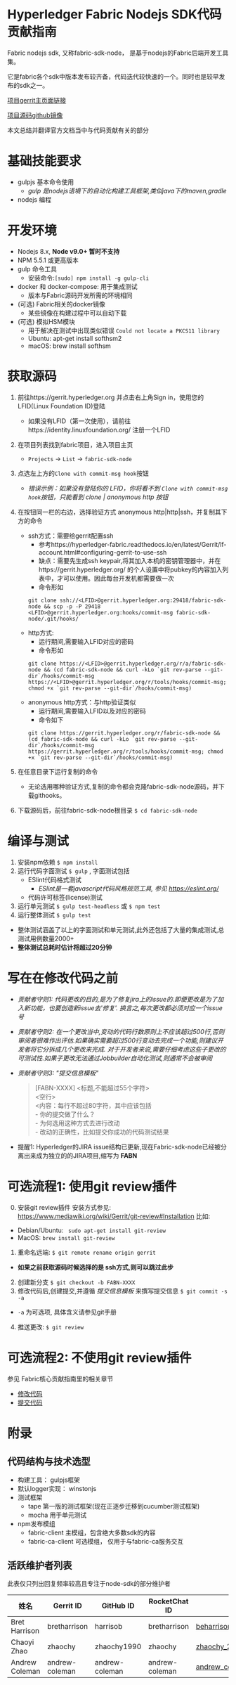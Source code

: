 # Hyperledger Fabric Nodejs SDK代码贡献指南
Fabric nodejs sdk, 又称fabric-sdk-node， 是基于nodejs的Fabric后端开发工具集。

它是fabric各个sdk中版本发布较齐备，代码迭代较快速的一个。同时也是较早发布的sdk之一。

[项目gerrit主页面链接](https://gerrit.hyperledger.org/r/#/admin/projects/fabric-sdk-node)

[项目源码github镜像](https://github.com/hyperledger/fabric-sdk-node)

本文总结并翻译官方文档当中与代码贡献有关的部分

# 基础技能要求

- gulpjs 基本命令使用
  * *gulp 是nodejs语境下的自动化构建工具框架,类似java下的maven,gradle*
- nodejs 编程

# 开发环境

- Nodejs 8.x, **Node v9.0+ 暂时不支持**
- NPM 5.5.1 或更高版本
- gulp 命令工具 
  - 安装命令:`[sudo] npm install -g gulp-cli`
- docker 和 docker-compose: 用于集成测试
  - 版本与Fabric源码开发所需的环境相同
- (可选) Fabric相关的docker镜像
  - 某些镜像在构建过程中可以自动下载
- (可选) 模拟HSM模块
  - 用于解决在测试中出现类似错误 `Could not locate a PKCS11 library`
  - Ubuntu: apt-get install softhsm2
  - macOS: brew install softhsm

  
# 获取源码
1. 前往https://gerrit.hyperledger.org 并点击右上角Sign in，使用您的LFID(Linux Foundation ID)登陆
    * 如果没有LFID（第一次使用），请前往https://identity.linuxfoundation.org/ 注册一个LFID
2. 在项目列表找到fabric项目，进入项目主页
    * `Projects` -> `List` -> `fabric-sdk-node`
3. 点选左上方的`Clone with commit-msg hook`按钮
    * *错误示例：如果没有登陆你的 LFID，你将看不到 `Clone with commit-msg hook`按钮，只能看到 clone | anonymous http 按钮*
4. 在按钮同一栏的右边，选择验证方式 anonymous http|http|ssh，并复制其下方的命令
    * ssh方式：需要给gerrit配置ssh
      - 参考https://hyperledger-fabric.readthedocs.io/en/latest/Gerrit/lf-account.html#configuring-gerrit-to-use-ssh
      - 缺点：需要先生成ssh keypair,将其加入本机的密钥管理器中，并在https://gerrit.hyperledger.org/ 的个人设置中将pubkey的内容加入列表中，才可以使用。因此每台开发机都需要做一次
      - 命令形如
      ```
      git clone ssh://<LFID>@gerrit.hyperledger.org:29418/fabric-sdk-node && scp -p -P 29418 <LFID>@gerrit.hyperledger.org:hooks/commit-msg fabric-sdk-node/.git/hooks/
      ```
    * http方式:
      - 运行期间,需要输入LFID对应的密码
      - 命令形如
      ```
      git clone https://<LFID>@gerrit.hyperledger.org/r/a/fabric-sdk-node && (cd fabric-sdk-node && curl -kLo `git rev-parse --git-dir`/hooks/commit-msg https://<LFID>@gerrit.hyperledger.org/r/tools/hooks/commit-msg; chmod +x `git rev-parse --git-dir`/hooks/commit-msg)
      ```
    * anonymous http方式：与http验证类似
      - 运行期间,需要输入LFID以及对应的密码
      - 命令如下
      ```
      git clone https://gerrit.hyperledger.org/r/fabric-sdk-node && (cd fabric-sdk-node && curl -kLo `git rev-parse --git-dir`/hooks/commit-msg https://gerrit.hyperledger.org/r/tools/hooks/commit-msg; chmod +x `git rev-parse --git-dir`/hooks/commit-msg)
      ```

5. 在任意目录下运行复制的命令
    * 无论选用哪种验证方式,复制的命令都会克隆fabric-sdk-node源码，并下载githooks。
6. 下载源码后，前往fabric-sdk-node根目录 `$ cd fabric-sdk-node`

# 编译与测试

1. 安装npm依赖  `$ npm install`
2. 运行代码字面测试  `$ gulp` , 字面测试包括
    - ESlint代码格式测试
        - *ESlint是一套javascript代码风格规范工具, 参见  https://eslint.org/*
    - 代码许可标签(license)测试
3. 运行单元测试 `$ gulp test-headless` 或 `$ npm test`
4. 运行整体测试 `$ gulp test`
  - 整体测试涵盖了以上的字面测试和单元测试,此外还包括了大量的集成测试,总测试用例数量2000+
  - **整体测试总耗时估计将超过20分钟**
  
# 写在在修改代码之前
- *贡献者守则1: 代码更改的目的,是为了修复jira上的issue的.即便更改是为了加入新功能，也要创造新issue去'修复'. 换言之,每次更改都必须对应一个issue号*

- *贡献者守则2: 在一个更改当中,变动的代码行数原则上不应该超过500行,否则审阅者很难作出评估.如果确实需要超过500行变动去完成一个功能,则建议开发者将它分拆成几个更改来完成. 对于开发者来说,需要仔细考虑这些子更改的可测试性.如果子更改无法通过Jobbuilder自动化测试,则通常不会被审阅*

- *贡献者守则3: "提交信息模板"*

  > [FABN-XXXX] <标题,不能超过55个字符>  
  > <空行>  
  > <内容：每行不超过80字符，其中应该包括  
  >     - 你的提交做了什么？  
  >     - 为何选用这种方式去进行改动  
  >     - 改动的正确性，比如提交你成功的代码测试结果
  >     
  > >
- 提醒1: Hyperledger的JIRA issue结构已更新,现在Fabric-sdk-node已经被分离出来成为独立的的JIRA项目,缩写为 **FABN**

# 可选流程1: 使用git review插件
0. 安装git review插件
安装方式参见: https://www.mediawiki.org/wiki/Gerrit/git-review#Installation
比如:
- Debian/Ubuntu: ` sudo apt-get install git-review`  
- MacOS: `brew install git-review`
1. 重命名远端: `$ git remote rename origin gerrit`
- **如果之前获取源码时候选择的是 ssh方式,则可以跳过此步**
2. 创建新分支  `$ git checkout -b FABN-XXXX`
3. 修改代码后,创建提交,并遵循 *提交信息模板* 来撰写提交信息
  `$ git commit -s -a`
  - `-a` 为可选项, 具体含义请参见git手册
4. 推送更改: `$ git review`

# 可选流程2: 不使用git review插件

参见 Fabric核心贡献指南里的相关章节
- [修改代码](./fabric.md#%E4%BF%AE%E6%94%B9%E4%BB%A3%E7%A0%81)
- [提交代码](./fabric.md#%E6%8F%90%E4%BA%A4%E4%BB%A3%E7%A0%81)

# 附录

代码结构与技术选型
--------------
- 构建工具： gulpjs框架
- 默认logger实现： winstonjs
- 测试框架
  - tape 第一版的测试框架(现在正逐步迁移到cucumber测试框架)
  - mocha 用于单元测试
- npm发布模组
  - fabric-client 主模组，包含绝大多数sdk的内容
  - fabric-ca-client 可选模组， 仅用于与fabric-ca服务交互


活跃维护者列表
-------------
此表仅只列出回复频率较高且专注于node-sdk的部分维护者

| 姓名                      | Gerrit ID           | GitHub ID         | RocketChat ID  | email                               |
| ------------------------- | ------------------- | ---------------- | -------------- | ----------------------------------- |
| Bret Harrison             | bretharrison        | harrisob         | bretharrison   | beharrison@nc.rr.com                |
| Chaoyi Zhao               | zhaochy             | zhaochy1990      | zhaochy        | zhaochy_2015@hotmail.com            |
| Andrew Coleman            | andrew-coleman      | andrew-coleman   | andrew-coleman | andrew_coleman@uk.ibm.com           |





